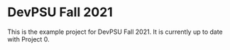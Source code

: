 # DevPSU Fall 2021

This is the example project for DevPSU Fall 2021.
It is currently up to date with Project 0.